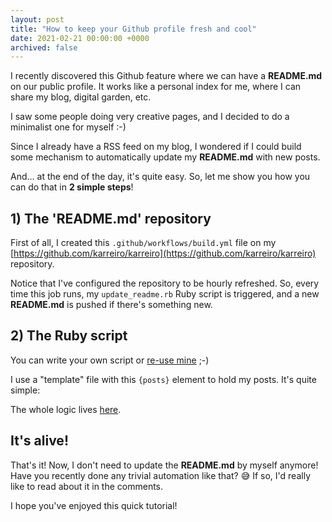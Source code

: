 ```yaml
---
layout: post
title: "How to keep your Github profile fresh and cool"
date: 2021-02-21 00:00:00 +0000
archived: false
---
```


I recently discovered this Github feature where we can have a **README.md** on our public profile. It works like a personal index for me, where I can share my blog, digital garden, etc.

I saw some people doing very creative pages, and I decided to do a minimalist one for myself :-)

Since I already have a RSS feed on my blog, I wondered if I could build some mechanism to automatically update my **README.md** with new posts.

And... at the end of the day, it's quite easy. So, let me show you how you can do that in **2 simple steps**!

## 1) The 'README.md' repository

First of all, I created this `.github/workflows/build.yml` file on my [https://github.com/karreiro/karreiro](https://github.com/karreiro/karreiro) repository.

<script src="https://gist.github.com/karreiro/c417b73c892c6616a6fad81179e5a123.js"></script>

Notice that I've configured the repository to be hourly refreshed. So, every time this job runs, my `update_readme.rb` Ruby script is triggered, and a new **README.md** is pushed if there's something new.

## 2) The Ruby script

You can write your own script or [re-use mine](https://github.com/karreiro/karreiro/blob/main/update_readme.rb) ;-)

I use a "template" file with this `{posts}` element to hold my posts. It's quite simple:

<script src="https://gist.github.com/karreiro/ce3bfd2224ba4e5abbade26e441f8e36.js"></script>

The whole logic lives [here](https://github.com/karreiro/karreiro).

## It's alive!

That's it! Now, I don't need to update the **README.md** by myself anymore! Have you recently done any trivial automation like that? 😅 If so, I'd really like to read about it in the comments.

I hope you've enjoyed this quick tutorial!
